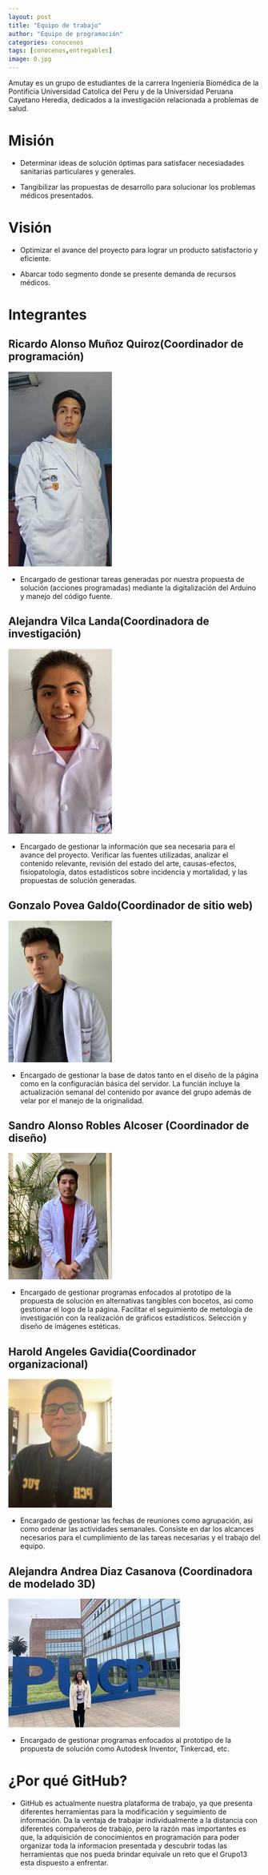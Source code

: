 ```yaml
---
layout: post
title: "Equipo de trabajo"
author: "Equipo de programación"
categories: conocenos
tags: [conocenos,entregables]
image: 0.jpg
---
```


Amutay es un grupo de estudiantes de la carrera Ingeniería Biomédica de la Pontificia Universidad Catolica del Peru y de la Universidad Peruana Cayetano Heredia, dedicados a la investigación relacionada a problemas de salud. 

# Misión

* Determinar ideas de solución óptimas para satisfacer necesiadades sanitarias particulares y generales.  

* Tangibilizar las propuestas de desarrollo para solucionar los problemas médicos presentados.

# Visión

* Optimizar el avance del proyecto para lograr un producto satisfactorio y eficiente.

* Abarcar todo segmento donde se presente demanda de recursos médicos.   


# Integrantes

## Ricardo Alonso Muñoz Quiroz(Coordinador de programación)

  ![alt text](https://raw.githubusercontent.com/GonzaloUPCH/Grupo13.github.io/Parche-oficial-2/assets/img/Ricardo.jpeg)

* Encargado de gestionar tareas generadas por nuestra propuesta de solución (acciones programadas) mediante la digitalización del Arduino y manejo del código fuente.

## Alejandra Vilca Landa(Coordinadora de investigación)

  ![alt text](https://raw.githubusercontent.com/GonzaloUPCH/Grupo13.github.io/Parche-oficial-2/assets/img/Alev.jpeg)

* Encargado de gestionar la información que sea necesaria para el avance del proyecto. Verificar las fuentes utilizadas, analizar el contenido relevante, revisión del estado del arte, causas-efectos, fisiopatología, datos estadísticos sobre incidencia y mortalidad, y las propuestas de solución generadas.

## Gonzalo Povea Galdo(Coordinador de sitio web)

![alt text](https://raw.githubusercontent.com/GonzaloUPCH/Grupo13.github.io/Parche-oficial-2/assets/img/Gonzalo.jpeg)

* Encargado de gestionar la base de datos tanto en el diseño de la página como en la configuracián básica del servidor. La funcián incluye la actualización semanal del contenido por avance del grupo además de velar por el manejo de la originalidad.
 
## Sandro Alonso Robles Alcoser (Coordinador de diseño)

  ![alt text](https://raw.githubusercontent.com/GonzaloUPCH/Grupo13.github.io/Parche-oficial-2/assets/img/Sandro.jpeg)

* Encargado de gestionar programas enfocados al prototipo de la propuesta de solución en alternativas tangibles con bocetos, asi como gestionar el logo de la página. Facilitar el seguimiento de metología de investigación con la realización de gráficos estadísticos. Selección y diseño de imágenes estéticas.

## Harold Angeles Gavidia(Coordinador organizacional)

  ![alt text](https://raw.githubusercontent.com/GonzaloUPCH/Grupo13.github.io/Parche-oficial-2/assets/img/Haru%20(2).jpeg)

* Encargado de gestionar las fechas de reuniones como agrupación, asi como ordenar las actividades semanales. Consiste en dar los alcances necesarios para el cumplimiento de las tareas necesarias y el trabajo del equipo.

## Alejandra Andrea Diaz Casanova (Coordinadora de modelado 3D)

   ![alt text](https://raw.githubusercontent.com/GonzaloUPCH/Grupo13.github.io/Parche-oficial-2/assets/img/Aled.jpeg)

* Encargado de gestionar programas enfocados al prototipo de la propuesta de solución como Autodesk Inventor, Tinkercad, etc.

# ¿Por qué GitHub?

* GitHub es actualmente nuestra plataforma de trabajo, ya que presenta diferentes herramientas para la modificación y seguimiento de información. Da la ventaja de trabajar individualmente a la distancia con diferentes compañeros de trabajo, pero la razón mas importantes es que, la adquisición de conocimientos en programación para poder organizar toda la informacion presentada y descubrir todas las herramientas que nos pueda brindar equivale un reto que el Grupo13 esta dispuesto a enfrentar.    

